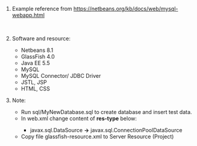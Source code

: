 1. Example reference from https://netbeans.org/kb/docs/web/mysql-webapp.html
<br>

2. Software and resource: <br>
    <ul>
        <li>Netbeans 8.1</li>
        <li>GlassFish 4.0</li>
        <li>Java EE 5.5</li>
        <li>MySQL</li>
        <li>MySQL Connector/ JDBC Driver</li>
        <li>JSTL, JSP</li>
        <li>HTML, CSS</li>
    </ul>

3. Note: <br>
    <ul>
        <li>Run sql/MyNewDatabase.sql to create database and insert test data.</li>
        <li>In web.xml change content of <b>res-type</b> below:</li>
            <ul>
                <li>javax.sql.DataSource <b>-></b> javax.sql.ConnectionPoolDataSource</li>
            </ul>
        <li>Copy file glassfish-resource.xml to Server Resource (Project)</li>
    </ul>
